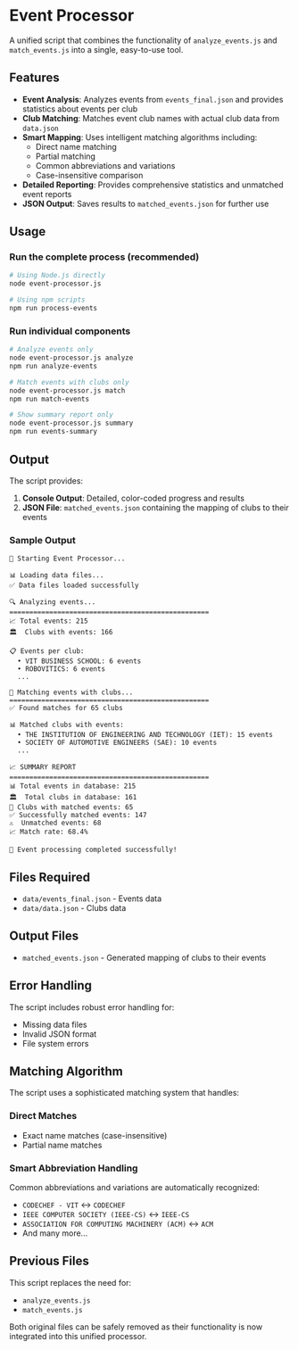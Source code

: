 # Event Processor

A unified script that combines the functionality of `analyze_events.js` and `match_events.js` into a single, easy-to-use tool.

## Features

- **Event Analysis**: Analyzes events from `events_final.json` and provides statistics about events per club
- **Club Matching**: Matches event club names with actual club data from `data.json`
- **Smart Mapping**: Uses intelligent matching algorithms including:
  - Direct name matching
  - Partial matching
  - Common abbreviations and variations
  - Case-insensitive comparison
- **Detailed Reporting**: Provides comprehensive statistics and unmatched event reports
- **JSON Output**: Saves results to `matched_events.json` for further use

## Usage

### Run the complete process (recommended)
```bash
# Using Node.js directly
node event-processor.js

# Using npm scripts
npm run process-events
```

### Run individual components
```bash
# Analyze events only
node event-processor.js analyze
npm run analyze-events

# Match events with clubs only
node event-processor.js match
npm run match-events

# Show summary report only
node event-processor.js summary
npm run events-summary
```

## Output

The script provides:

1. **Console Output**: Detailed, color-coded progress and results
2. **JSON File**: `matched_events.json` containing the mapping of clubs to their events

### Sample Output
```
🚀 Starting Event Processor...

📊 Loading data files...
✅ Data files loaded successfully

🔍 Analyzing events...
==================================================
📈 Total events: 215
🏛️  Clubs with events: 166

📋 Events per club:
  • VIT BUSINESS SCHOOL: 6 events
  • ROBOVITICS: 6 events
  ...

🔗 Matching events with clubs...
==================================================
✅ Found matches for 65 clubs

📊 Matched clubs with events:
  • THE INSTITUTION OF ENGINEERING AND TECHNOLOGY (IET): 15 events
  • SOCIETY OF AUTOMOTIVE ENGINEERS (SAE): 10 events
  ...

📈 SUMMARY REPORT
==================================================
📊 Total events in database: 215
🏛️  Total clubs in database: 161
🔗 Clubs with matched events: 65
✅ Successfully matched events: 147
⚠️  Unmatched events: 68
📈 Match rate: 68.4%

🎉 Event processing completed successfully!
```

## Files Required

- `data/events_final.json` - Events data
- `data/data.json` - Clubs data

## Output Files

- `matched_events.json` - Generated mapping of clubs to their events

## Error Handling

The script includes robust error handling for:
- Missing data files
- Invalid JSON format
- File system errors

## Matching Algorithm

The script uses a sophisticated matching system that handles:

### Direct Matches
- Exact name matches (case-insensitive)
- Partial name matches

### Smart Abbreviation Handling
Common abbreviations and variations are automatically recognized:
- `CODECHEF - VIT` ↔ `CODECHEF`
- `IEEE COMPUTER SOCIETY (IEEE-CS)` ↔ `IEEE-CS`
- `ASSOCIATION FOR COMPUTING MACHINERY (ACM)` ↔ `ACM`
- And many more...

## Previous Files

This script replaces the need for:
- `analyze_events.js`
- `match_events.js`

Both original files can be safely removed as their functionality is now integrated into this unified processor.